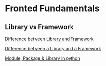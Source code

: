 
# Fronted Fundamentals



## Library vs Framework

[Difference between Library and Framework](https://www.youtube.com/watch?v=su4PSstbMcU)

[Difference between a Library and a Framework](https://www.youtube.com/watch?v=sXA1zpv4DhA)

[Module, Package & Library in python](https://www.youtube.com/watch?v=_la8LLl072w)
